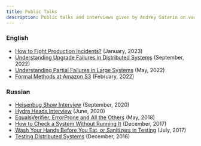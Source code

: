 ```yaml
---
title: Public Talks
description: Public talks and interviews given by Andrey Satarin on various tech subjects
---
```


### English

- [How to Fight Production Incidents?](2023-01-how-to-fight-incidents/) (January, 2023)
- [Understanding Upgrade Failures in Distributed Systems](2022-09-upgrade-failures-in-distributed-systems/) (September,
  2022)
- [Understanding Partial Failures in Large Systems](2022-05-understanding-partial-failures/) (May, 2022)
- [Formal Methods at Amazon S3](2022-02-formal-methods-at-amazon-s3/) (February, 2022)

### Russian

- [Heisenbug Show Interview](2020-09-heisenbug-show/) (September, 2020)
- [Hydra Heads Interview](2020-06-hydra-heads-interview/) (June, 2020)
- [EqualsVerifier, ErrorProne and All the Others](2018-05-equals-verifier-and-error-prone/) (May, 2018)
- [How to Check a System Without Running It](2017-12-how-to-check-a-system-without-running-it/) (December, 2017)
- [Wash Your Hands Before You Eat, or Sanitizers in Testing](2017-07-sanitizers-in-testing/) (July, 2017)
- [Testing Distributed Systems](2016-12-testing-distributed-systems/) (December, 2016)
